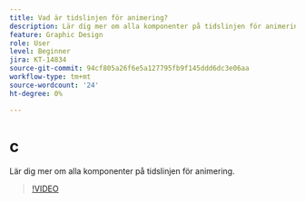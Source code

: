 ```yaml
---
title: Vad är tidslinjen för animering?
description: Lär dig mer om alla komponenter på tidslinjen för animering
feature: Graphic Design
role: User
level: Beginner
jira: KT-14834
source-git-commit: 94cf805a26f6e5a127795fb9f145ddd6dc3e06aa
workflow-type: tm+mt
source-wordcount: '24'
ht-degree: 0%

---
```


# c

Lär dig mer om alla komponenter på tidslinjen för animering.

>[!VIDEO](https://video.tv.adobe.com/v/3426978?quality=12&learn=on&hidetitle=true)
